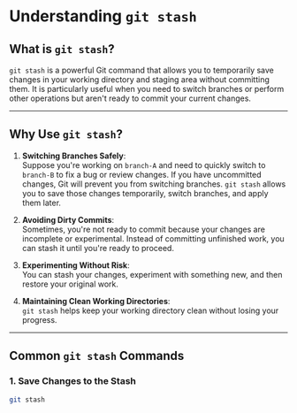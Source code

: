 # Understanding `git stash`

## What is `git stash`?

`git stash` is a powerful Git command that allows you to temporarily save changes in your working directory and staging area without committing them. It is particularly useful when you need to switch branches or perform other operations but aren't ready to commit your current changes.

---

## Why Use `git stash`?

1. **Switching Branches Safely**:  
   Suppose you're working on `branch-A` and need to quickly switch to `branch-B` to fix a bug or review changes. If you have uncommitted changes, Git will prevent you from switching branches. `git stash` allows you to save those changes temporarily, switch branches, and apply them later.

2. **Avoiding Dirty Commits**:  
   Sometimes, you're not ready to commit because your changes are incomplete or experimental. Instead of committing unfinished work, you can stash it until you're ready to proceed.

3. **Experimenting Without Risk**:  
   You can stash your changes, experiment with something new, and then restore your original work.

4. **Maintaining Clean Working Directories**:  
   `git stash` helps keep your working directory clean without losing your progress.

---

## Common `git stash` Commands

### 1. Save Changes to the Stash
```bash
git stash

